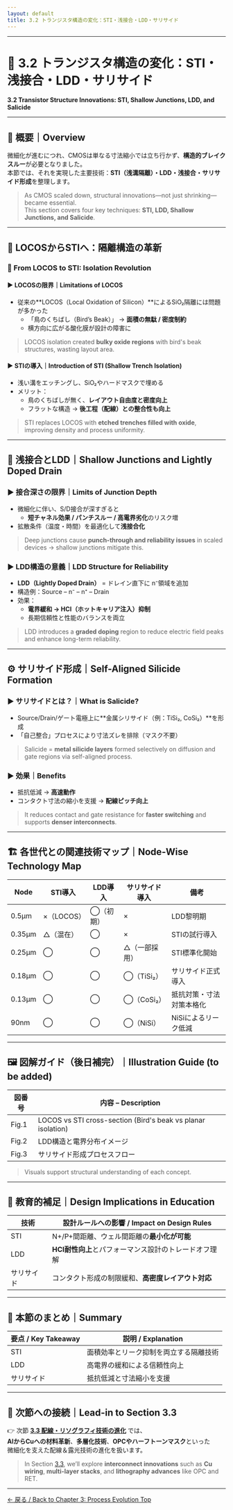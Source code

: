 ```yaml
---
layout: default
title: 3.2 トランジスタ構造の変化：STI・浅接合・LDD・サリサイド  
---
```


---

# 🧱 3.2 トランジスタ構造の変化：STI・浅接合・LDD・サリサイド  
**3.2 Transistor Structure Innovations: STI, Shallow Junctions, LDD, and Salicide**

---

## 🧭 概要｜Overview

微細化が進むにつれ、CMOSは単なる寸法縮小では立ち行かず、**構造的ブレイクスルー**が必要となりました。  
本節では、それを実現した主要技術：**STI（浅溝隔離）・LDD・浅接合・サリサイド形成**を整理します。

> As CMOS scaled down, structural innovations—not just shrinking—became essential.  
> This section covers four key techniques: **STI, LDD, Shallow Junctions, and Salicide**.

---

## 📌 LOCOSからSTIへ：隔離構造の革新  
### 📘 From LOCOS to STI: Isolation Revolution

#### ▶ LOCOSの限界｜Limitations of LOCOS  
- 従来の**LOCOS（Local Oxidation of Silicon）**によるSiO₂隔離には問題が多かった  
  - 「鳥のくちばし（Bird’s Beak）」 → **面積の無駄 / 密度制約**  
  - 横方向に広がる酸化膜が設計の障害に  

> LOCOS isolation created **bulky oxide regions** with bird's beak structures, wasting layout area.

#### ▶ STIの導入｜Introduction of STI (Shallow Trench Isolation)  
- 浅い溝をエッチングし、SiO₂やハードマスクで埋める  
- メリット：  
  - 鳥のくちばしが無く、**レイアウト自由度と密度向上**  
  - フラットな構造 → **後工程（配線）との整合性も向上**

> STI replaces LOCOS with **etched trenches filled with oxide**, improving density and process uniformity.

---

## 🔋 浅接合とLDD｜Shallow Junctions and Lightly Doped Drain

### ▶ 接合深さの限界｜Limits of Junction Depth  
- 微細化に伴い、S/D接合が深すぎると  
  - **短チャネル効果 / パンチスルー / 高電界劣化**のリスク増  
- 拡散条件（温度・時間）を最適化して**浅接合化**

> Deep junctions cause **punch-through and reliability issues** in scaled devices → shallow junctions mitigate this.

### ▶ LDD構造の意義｜LDD Structure for Reliability  
- **LDD（Lightly Doped Drain）** = ドレイン直下に n⁻領域を追加  
- 構造例：Source – n⁻ – n⁺ – Drain  
- 効果：  
  - **電界緩和 → HCI（ホットキャリア注入）抑制**  
  - 長期信頼性と性能のバランスを両立

> LDD introduces a **graded doping** region to reduce electric field peaks and enhance long-term reliability.

---

## ⚙️ サリサイド形成｜Self-Aligned Silicide Formation

### ▶ サリサイドとは？｜What is Salicide?  
- Source/Drain/ゲート電極上に**金属シリサイド（例：TiSi₂, CoSi₂）**を形成  
- 「自己整合」プロセスにより寸法ズレを排除（マスク不要）

> Salicide = **metal silicide layers** formed selectively on diffusion and gate regions via self-aligned process.

### ▶ 効果｜Benefits  
- 抵抗低減 → **高速動作**  
- コンタクト寸法の縮小を支援 → **配線ピッチ向上**

> It reduces contact and gate resistance for **faster switching** and supports **denser interconnects**.

---

## 🏗 各世代との関連技術マップ｜Node-Wise Technology Map

| Node | STI導入 | LDD導入 | サリサイド導入 | 備考 |
|------|---------|---------|----------------|------|
| 0.5µm | ×（LOCOS） | ◯（初期） | × | LDD黎明期 |
| 0.35µm | △（混在） | ◯ | × | STIの試行導入 |
| 0.25µm | ◯ | ◯ | △（一部採用） | STI標準化開始 |
| 0.18µm | ◯ | ◯ | ◯（TiSi₂） | サリサイド正式導入 |
| 0.13µm | ◯ | ◯ | ◯（CoSi₂） | 抵抗対策・寸法対策本格化 |
| 90nm | ◯ | ◯ | ◯（NiSi） | NiSiによるリーク低減 |

---

## 🖼️ 図解ガイド（後日補完）｜Illustration Guide (to be added)

| 図番号 | 内容 – Description |
|--------|--------------------|
| Fig.1  | LOCOS vs STI cross-section (Bird's beak vs planar isolation) |
| Fig.2  | LDD構造と電界分布イメージ |
| Fig.3  | サリサイド形成プロセスフロー |

> Visuals support structural understanding of each concept.

---

## 📎 教育的補足｜Design Implications in Education

| 技術 | 設計ルールへの影響 / Impact on Design Rules |
|------|---------------------------------------------|
| STI | N+/P+間距離、ウェル間距離の**最小化が可能** |
| LDD | **HCI耐性向上**とパフォーマンス設計のトレードオフ理解 |
| サリサイド | コンタクト形成の制限緩和、**高密度レイアウト対応** |

---

## 🧠 本節のまとめ｜Summary

| 要点 / Key Takeaway | 説明 / Explanation |
|---------------------|--------------------|
| STI | 面積効率とリーク抑制を両立する隔離技術 |
| LDD | 高電界の緩和による信頼性向上 |
| サリサイド | 抵抗低減と寸法縮小を支援 |

---

## 📘 次節への接続｜Lead-in to Section 3.3

👉 次節 [**3.3 配線・リソグラフィ技術の進化**](./3.3_interconnect_and_litho.md) では、  
**AlからCuへの材料革新**、**多層化技術**、**OPCやハーフトーンマスク**といった  
微細化を支えた配線＆露光技術の進化を扱います。

> In Section [3.3](./3.3_interconnect_and_litho.md), we’ll explore **interconnect innovations** such as **Cu wiring**, **multi-layer stacks**, and **lithography advances** like OPC and RET.

---

[← 戻る / Back to Chapter 3: Process Evolution Top](./README.md)

